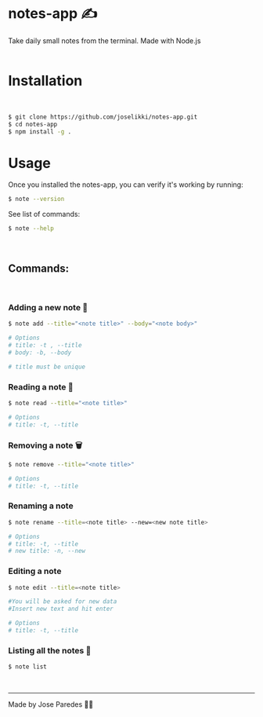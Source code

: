 # notes-app ✍️

Take daily small notes from the terminal.
Made with Node.js
<br>
<br>

# Installation

<br>

```sh
$ git clone https://github.com/joselikki/notes-app.git
$ cd notes-app
$ npm install -g .
```

# Usage

Once you installed the notes-app, you can verify it's working by running:

```sh
$ note --version
```

See list of commands:

```sh
$ note --help
```

<br>

## Commands:

<br>

### Adding a new note 📝

```sh
$ note add --title="<note title>" --body="<note body>"

# Options
# title: -t , --title
# body: -b, --body

# title must be unique
```

### Reading a note 📄

```sh
$ note read --title="<note title>"

# Options
# title: -t, --title
```

### Removing a note 🗑

```sh
$ note remove --title="<note title>"

# Options
# title: -t, --title
```

### Renaming a note

```sh
$ note rename --title=<note title> --new=<new note title>

# Options
# title: -t, --title
# new title: -n, --new
```

### Editing a note

```sh
$ note edit --title=<note title>

#You will be asked for new data
#Insert new text and hit enter

# Options
# title: -t, --title
```

### Listing all the notes 📒

```sh
$ note list
```

<br>

---

Made by Jose Paredes 👨‍🚀
